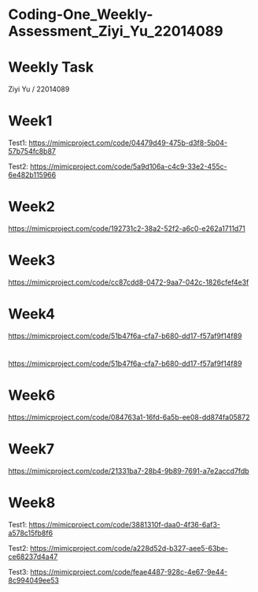 # Coding-One_Weekly-Assessment_Ziyi_Yu_22014089

# Weekly Task
Ziyi Yu / 22014089


# Week1 
Test1: https://mimicproject.com/code/04479d49-475b-d3f8-5b04-57b754fc8b87

Test2: https://mimicproject.com/code/5a9d106a-c4c9-33e2-455c-6e482b115966


# Week2 
https://mimicproject.com/code/192731c2-38a2-52f2-a6c0-e262a1711d71
      
      
# Week3 
https://mimicproject.com/code/cc87cdd8-0472-9aa7-042c-1826cfef4e3f


# Week4 
https://mimicproject.com/code/51b47f6a-cfa7-b680-dd17-f57af9f14f89
#
https://mimicproject.com/code/51b47f6a-cfa7-b680-dd17-f57af9f14f89


# Week6
https://mimicproject.com/code/084763a1-16fd-6a5b-ee08-dd874fa05872


# Week7 
https://mimicproject.com/code/21331ba7-28b4-9b89-7691-a7e2accd7fdb


# Week8 
Test1: https://mimicproject.com/code/3881310f-daa0-4f36-6af3-a578c15fb8f6

Test2: https://mimicproject.com/code/a228d52d-b327-aee5-63be-ce68237d4a47

Test3: https://mimicproject.com/code/feae4487-928c-4e67-9e44-8c994049ee53



